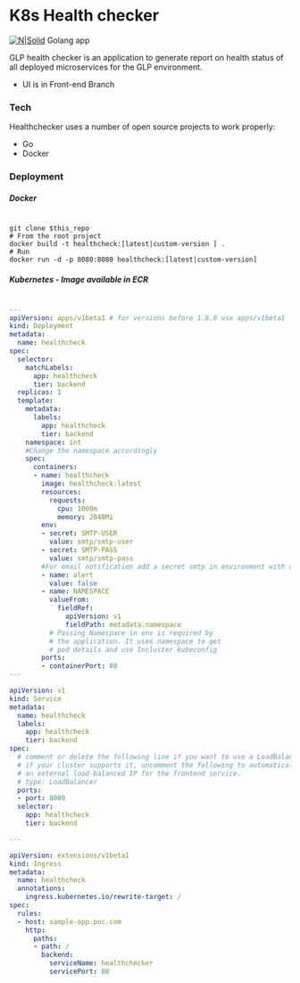 # K8s Health checker

[![N|Solid](https://img.icons8.com/color/48/000000/golang.png)]() Golang app

GLP health checker is an application to generate report on health status of all deployed microservices for the GLP environment.


  - UI is in Front-end Branch



### Tech

Healthchecker uses a number of open source projects to work properly:

* Go
* Docker




### Deployment

##### Docker
#
```shell
git clone $this_repo
# From the root project
docker build -t healthcheck:[latest|custom-version ] .
# Run
docker run -d -p 8080:8080 healthcheck:[latest|custom-version]
```

##### Kubernetes - Image available in ECR
#
```yaml
---
apiVersion: apps/v1beta1 # for versions before 1.8.0 use apps/v1beta1
kind: Deployment
metadata:
  name: healthcheck
spec:
  selector:
    matchLabels:
      app: healthcheck
      tier: backend
  replicas: 1
  template:
    metadata:
      labels:
        app: healthcheck
        tier: backend
    namespace: int 
    #Change the namespace accordingly
    spec:
      containers:
      - name: healthcheck
        image: healthcheck:latest
        resources:
          requests:
            cpu: 1000m
            memory: 2048Mi
        env:
        - secret: SMTP-USER
          value: smtp/smtp-user
        - secret: SMTP-PASS
          value: smtp/smtp-pass
        #For email notification add a secret smtp in environment with user smtp-user and password smtp-pass
        - name: alert
          value: false
        - name: NAMESPACE
          valueFrom:
            fieldRef:
              apiVersion: v1
              fieldPath: metadata.namespace
          # Passing Namespace in env is required by
          # the application. It uses namespace to get
          # pod details and use Incluster kubeconfig
        ports:
        - containerPort: 80
---

apiVersion: v1
kind: Service
metadata:
  name: healthcheck
  labels:
    app: healthcheck
    tier: backend
spec:
  # comment or delete the following line if you want to use a LoadBalancer
  # if your cluster supports it, uncomment the following to automatically create
  # an external load-balanced IP for the frontend service.
  # type: LoadBalancer
  ports:
  - port: 8080
  selector:
    app: healthcheck
    tier: backend

---

apiVersion: extensions/v1beta1
kind: Ingress
metadata:
  name: healthcheck
  annotations:
    ingress.kubernetes.io/rewrite-target: /
spec:
  rules:
  - host: sample-app.poc.com
    http:
      paths:
      - path: /
        backend:
          serviceName: healthchecker
          servicePort: 80
```